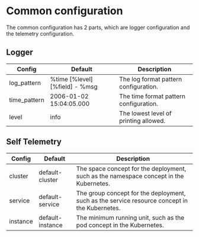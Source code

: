 # Common configuration
The common configuration has 2 parts, which are logger
configuration and the telemetry configuration.

## Logger
|  Config   |Default| Description  |
|  ----  | ----  | ----  |
| log_pattern  | %time [%level][%field] - %msg | The log format pattern configuration.|
| time_pattern  | 2006-01-02 15:04:05.000 |The time format pattern configuration.|
| level  | info |The lowest level of printing allowed.|

## Self Telemetry
|  Config   |Default| Description  |
|  ----  | ----  | ----  |
| cluster  | default-cluster | The space concept for the deployment, such as the namespace concept in the Kubernetes.|
| service  | default-service | The group concept for the deployment, such as the service resource concept in the Kubernetes.|
| instance  | default-instance |The minimum running unit, such as the pod concept in the Kubernetes.|

